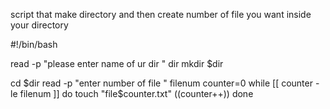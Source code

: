 script that make directory and then create number of file you want inside your directory 



#!/bin/bash

read -p "please enter name of ur dir " dir 
mkdir $dir

cd $dir
read -p "enter number of file " filenum
counter=0
while [[ counter -le filenum ]]
do 
     touch "file$counter.txt"
     ((counter++))
done

